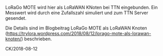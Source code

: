 LoRaGo MOTE wird hier als LoRaWAN KNoten bei TTN eingebunden.
Ein Messwert wird durch eine Zufallszahl simuliert und zum TTN Server gesendet.

Die Details sind im Blogbeitrag LoRaGo MOTE als LoRaWAN Knoten (https://trylora.wordpress.com/2018/08/12/lorago-mote-als-lorawan-knoten/) beschrieben.

CK/2018-08-12
